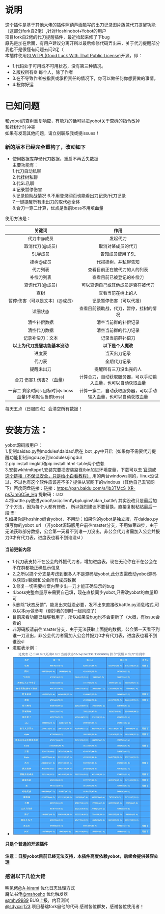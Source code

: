 # 说明  
这个插件是基于其他大佬的插件照葫芦画瓢写的出刀记录图片版兼代刀提醒功能（这部分fork自2佬）,针对Hoshinobot+Yobot的用户  
项目fork自2佬的代刀提醒插件，最近捡起来修了下bug  
原先是加在后面，有用户建议分离开所以最后修修代码弄出来，关于代刀提醒部分我也不是很懂有问题去问2佬（   
本插件使用[GLWTPL(Good Luck With That Public License)](https://github.com/me-shaon/GLWTPL)开源，即： 
- 1.代码处于可用或不可用状态，没有第三种情况。  
- 2.版权所有© 每个人，除了作者  
- 3.在不导致作者被指责或承担责任的情况下，你可以做任何你想要做的事情。  
- 4.祝你好运  

# 已知问题  
和yobot的查树重复响应，有能力的话可以把yobot关于查树的指令改掉  
和挂树计时冲突  
如果有发现其他问题，请立刻联系我或提issues！
### 新的版本已经完全重构了，改动如下  
- 使用数据库存储代刀数据，重启不再丢失数据  
主要功能有：  
1.代刀自动私聊    
2.代挂树私聊   
3.代SL私聊   
4.记录暂停伤害     
5.记录锁助战情况
6.不用登录网页也能看出刀记录/代刀记录  
7.一键提醒所有未出刀的取代@全体  
8.合刀一穿二计算，优点是当前boss不用填血量  

使用方法是：  

| 关键词     | 作用     |
| :-------------: | :-------------:|
|代刀中@成员  | 发起代刀         
|取消代刀(@成员) |取消对某成员的代刀 
|SL@成员|告知成员使用了SL
|挂树@成员|代报挂树，并私聊告知
|代刀列表|查看目前正在被代刀的人的列表
|补偿刀列表 |查看目前已被登记的补偿刀
|查询代刀(@成员)| 可以查询自己或其他成员是否在被代刀  
|查树|查看当前在树上的人
|暂停:伤害（可以是文本）(@成员)|记录暂停伤害（可以代报）
|详细状态|查看目前锁助战，代刀，暂停，挂树的情况
|清空补偿数据|清空当前群的补偿记录
|清空代刀数据|清空当前群的代刀记录
|记录补偿刀：文本|记录当前群补偿刀
|**以上为代刀提醒功能基本没动**|**以下是个人魔改**|
|进度表|当天出刀记录
|代刀表|全期代刀记录
|提醒未出刀|提醒所有三刀没出完的人
|合刀 伤害1 伤害2 （血量）|计算合刀，自动获取服务器，可以手动输入血量，也可以自动获取血量
|一穿二 剩余时间s 目标时间s boss血量(不填默认当前boss) |计算一穿二，自动获取服务器，可以手动输入血量，也可以自动获取血量
每天五点（日服四点）会清空所有数据！

# 安装方法：  
yobot源码版用户：  
1.复制daidao.py到modules\daidao\后在_bot_.py中开启（如果你不需要代刀提醒功能复制jingdu.py到modules\jingdu\  
2.pip install imgkit和pip install html-table两个依赖  
3.安装wkhtmltopdf,安装完要把安装路径/bin加进环境变量，下载可以去 [官网](https://wkhtmltopdf.org/downloads.html)或 [这个链接（不保证安全，只是给小白看教程）](http://www.pc6.com/softview/SoftView_559241.html)  用的两台windows测的，linux没试过，不过也有这个软件应该差不多? 
提供从官网下的windous（其他自己去官网下）百度网盘链接：链接：https://pan.baidu.com/s/1b3TMcS_XR-ps7Jm6O5e_Hg 提取码：ratz    
4.将battle.py放进yobot\src\client\ybplugins\clan_battle\ 其实没改只是最后加了个方法，因为每个人都有修改，
所以强烈建议不要替换，直接复制粘贴最后一段!!!!!   
5.如果你是hoshino缝合yobot，不用动；如果你的yobot是独立版，在daidao.py填写你的yobot_url
（非yobot源码版用户前往master分支，不用做第四步，由于无法获取部分数据，公会第一天看不到谁一刀没出，非公会代刀者需加入公会并报刀0才有代刀表，进度表也看不到谁没sl ）  

#### 当前更新内容
 
- 1.代刀表支持不在公会的外援代刀者，增加进度表。现在无论你在不在公会在不在群都能正确显示信息  
- 2.之所以搞个分支是考虑到很多人不是源码版yobot,此分支需改动yobot源码以获取sl数据和公会所有成员数据  
- 3.修复一切需要档案内至少出一刀才能正确显示的bug
- 4.boss完整血量原来需要自己填，现在直接同步yobot,只需改yobot的血量即可
- 5.删除“状态反馈”，能发出来就没必要，发不出来直接改battle.py消息格式,可以以本py做参考（别抄我的到时一起风控了）  
- 目前来看功能已经够我用了，所以如果没bug也不会更新了（大概，有issue会看的
- 非源码版请前往master分支，由于无法获取上面提的数据，公会第一天看不到谁一刀没出，非公会代刀者需加入公会并报刀0才有代刀表，进度表也看不到谁没sl  
- 进度表示例：  
- <img src="https://github.com/othinus001/Daidao/blob/perfect/进度表举例.jpg" width="450" height="600"/><br/>  

**只是个普通的开源插件**

#### 注意：日服yobot目前已经无法支持，本插件高度依赖yobot，后续会提供兼容处理  

### 感谢以下几位大佬  
明见佬[@A-kirami](https://github.com/A-kirami) 优化日志处理方式  
魔法书佬[@mahosho](https://github.com/mahosho) 优化触发器  
[@mhy9989](https://github.com/mhy9989) BUG上报，内容测试  
[@sdyxxjj123](https://github.com/sdyxxjj123) 项目基础fork自他的代码
感谢各位群友，感谢各位使用者！  


